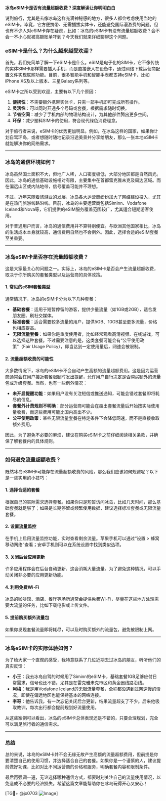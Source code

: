 **冰岛eSIM卡是否有流量超额收费？深度解读让你明明白白**

说到旅行，尤其是去像冰岛这样充满神秘感的地方，很多人都会考虑使用当地的eSIM卡。毕竟，它方便携带、无需插拔实体卡，还能避免国际漫游费的问题。但也有不少人对eSIM卡存在疑虑，比如：冰岛的eSIM卡有没有流量超额收费？会不会一不小心就被高额账单吓到？今天我们就来详细聊聊这个问题。

### eSIM卡是什么？为什么越来越受欢迎？

首先，我们先简单了解一下eSIM卡是什么。eSIM是电子化的SIM卡，它不像传统的实体SIM卡那样需要插入手机，而是直接嵌入在设备中，通过网络下载运营商配置文件实现联网功能。目前，很多智能手机和智能手表都支持eSIM卡，比如iPhone XS及以上版本、三星Galaxy系列等。

eSIM卡之所以受到欢迎，主要有以下几个原因：

1. **便携性**：不需要额外携带实体卡，只需一部手机即可完成所有操作。
2. **灵活性**：可以同时开通多个号码或套餐，根据需求随时切换。
3. **节省空间**：减少了手机内部的物理结构设计，为其他部件腾出更多空间。
4. **环保**：减少塑料SIM卡的使用，符合现代绿色消费理念。

对于旅行者来说，eSIM卡的优势更加明显。例如，在冰岛这样的国家，如果你计划自驾环岛，或者想随时随地记录沿途美景并分享给朋友，那么一张本地eSIM卡就能解决你的网络需求。

---

### 冰岛的通信环境如何？

冰岛虽然国土面积不大，但地广人稀，人口密度极低，大部分地区都是自然风光。因此，冰岛的通信基础设施相对有限，主要集中在首都雷克雅未克及周边区域。而在偏远山区或内陆地带，信号覆盖可能并不理想。

不过，近年来随着旅游业的发展，冰岛各大运营商纷纷加大了网络建设投入，尤其是在热门旅游线路沿线。目前，冰岛的主要运营商包括Siminn、Vodafone Iceland和Nova等，它们提供的eSIM服务覆盖范围较广，尤其适合短期游客使用。

对于普通用户而言，冰岛的通信费用并不算特别便宜。与欧洲其他国家相比，冰岛的生活成本本身就较高，通信费用自然也不会例外。因此，选择合适的eSIM套餐至关重要。

---

### 冰岛eSIM卡是否存在流量超额收费？

这是大家最关心的问题之一。实际上，冰岛的eSIM卡是否会产生流量超额收费，取决于你所购买的套餐类型以及运营商的具体政策。

#### 1. **常见的eSIM套餐类型**
通常情况下，冰岛的eSIM卡分为以下几种套餐：

- **基础套餐**：适用于短暂停留的游客，提供少量流量（如1GB或2GB），适合发朋友圈、刷社交媒体。
- **标准套餐**：适合需要较多流量的用户，提供5GB、10GB甚至更多流量，价格也相应提高。
- **无限流量套餐**：如果你是重度使用者，比如经常观看高清视频、在线游戏，可以选择这种套餐。不过需要注意的是，这类套餐可能会有“公平使用政策”（Fair Usage Policy），即当达到一定使用量后，网速会被限制。

#### 2. **流量超额收费的可能性**
大多数情况下，冰岛的eSIM卡不会自动产生高额的流量超额费用。这是因为运营商通常会在用户接近套餐限额时发出提醒，允许用户自行决定是否购买额外的流量包或升级套餐。当然，也有一些例外情况：

- **未开启提醒功能**：如果用户没有关注短信或推送通知，可能会错过套餐即将耗尽的信息。
- **套餐外计费规则不明确**：部分运营商可能会在超出套餐流量后开始按实际使用量收费，而这些费用可能比国内高出不少。
- **公平使用政策**：某些无限流量套餐在特定条件下会降低网速，而不是直接收取额外费用。

因此，为了避免不必要的麻烦，建议在购买eSIM卡之前仔细阅读相关条款，并确保了解套餐内的具体规则。

---

### 如何避免流量超额收费？

既然冰岛eSIM卡可能存在流量超额收费的风险，那么我们应该如何规避呢？以下是一些实用的小技巧：

#### 1. **选择合适的套餐**
根据自己的实际需求选择套餐。如果你只是短暂访问冰岛，比如几天时间，那么基础套餐就足够了；如果是长期停留或频繁使用数据，建议选择标准套餐或无限流量套餐。

#### 2. **设置流量监控**
在手机上启用流量监控功能，实时查看剩余流量。苹果手机可以通过“设置 > 蜂窝移动网络”查看；安卓手机则可以在系统设置中找到类似选项。

#### 3. **关闭后台应用更新**
许多应用程序会在后台自动更新，这会消耗大量流量。为了避免这种情况，可以手动关闭非必要的应用更新功能。

#### 4. **利用免费Wi-Fi**
冰岛的咖啡馆、酒店、餐厅等场所通常会提供免费Wi-Fi，尽量在这些地方处理需要大流量的任务，比如下载电影或上传文件。

#### 5. **提前购买额外流量包**
如果你发现套餐流量即将耗尽，可以及时购买额外的流量包，避免被限制上网。

---

### 冰岛eSIM卡的实际体验如何？

为了给大家一个直观的感受，我特意联系了几位近期去过冰岛的朋友，听听他们的真实反馈：

- **小王**：我去冰岛自驾的时候用了Siminn的eSIM卡，基础套餐1GB足够应付日常需求，信号也还不错，尤其是在雷克雅未克市区和黄金圈线路沿线。
- **阿梅**：我是用Vodafone Iceland的无限流量套餐，全程都没遇到过网速慢的情况，即使在偏远地区也能保持基本的网络连接。
- **李哥**：他告诉我，有一次忘记关闭后台更新，结果流量超支了不少。后来他吸取教训，每次出行都会提前规划好流量使用。

从这些案例可以看出，冰岛的eSIM卡总体表现还是不错的，只要合理规划，完全可以满足旅行者的通信需求。

---

### 总结

总的来说，冰岛的eSIM卡并不会无缘无故产生高额的流量超额费用，但前提是你要清楚自己的使用习惯，并选择适合自己的套餐。如果你是一个谨慎的人，建议提前做好功课，比如对比不同运营商的价格和服务，明确套餐内容和限制条件。

最后再强调一遍，无论选择哪种通信方式，都要时刻关注自己的流量使用情况，以免造成不必要的经济损失。希望这篇文章能帮助你在冰岛玩得开心又安心！

[TG💪+ @jx0703 ![Image](https://github.com/user-attachments/assets/dbca1d08-cadb-493c-b0ec-ad6f7a83f270)]